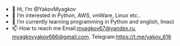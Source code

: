 - 👋 Hi, I’m @YakovMyagkov
- 👀 I’m interested in Python, AWS, vmWare, Linux etc..
- 🌱 I’m currently learning programming in Python and english, lmao)
- 📫 How to reach me Email:myagkov67@yandex.ru, myagkovyakov666@gmail.com. Telegram:https://t.me/yakov_616

<!---
YakovMyagkov/YakovMyagkov is a ✨ special ✨ repository because its `README.md` (this file) appears on your GitHub profile.
You can click the Preview link to take a look at your changes.
--->

